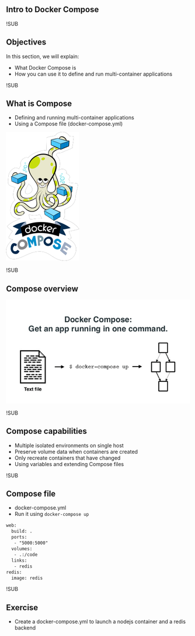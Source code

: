 ## Intro to Docker Compose

!SUB
## Objectives
In this section, we will explain:
- What Docker Compose is
- How you can use it to define and run multi-container applications

!SUB
## What is Compose
- Defining and running multi-container applications
- Using a Compose file (docker-compose.yml)

<img src="img/composelogo-label.png">

!SUB
## Compose overview

<img src="img/composeoverview.png">

!SUB
## Compose capabilities
- Multiple isolated environments on single host
- Preserve volume data when containers are created
- Only recreate containers that have changed
- Using variables and extending Compose files

!SUB
## Compose file
- docker-compose.yml
- Run it using ```docker-compose up```

```
web:
  build: .
  ports:
   - "5000:5000"
  volumes:
   - .:/code
  links:
   - redis
redis:
  image: redis
```

!SUB
## Exercise
- Create a docker-compose.yml to launch a nodejs container and a redis backend
